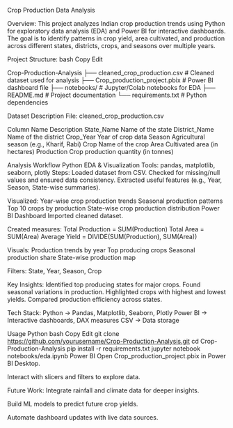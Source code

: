 Crop Production Data Analysis

Overview:
This project analyzes Indian crop production trends using Python for exploratory data analysis (EDA) and Power BI for interactive dashboards.
The goal is to identify patterns in crop yield, area cultivated, and production across different states, districts, crops, and seasons over multiple years.

Project Structure:
bash
Copy
Edit

Crop-Production-Analysis
├── cleaned_crop_production.csv     # Cleaned dataset used for analysis
├── Crop_production_project.pbix    # Power BI dashboard file
├── notebooks/                      # Jupyter/Colab notebooks for EDA
├── README.md                       # Project documentation
└── requirements.txt                # Python dependencies

Dataset Description
File: cleaned_crop_production.csv

Column Name	Description
State_Name	Name of the state
District_Name	Name of the district
Crop_Year	Year of crop data
Season	Agricultural season (e.g., Kharif, Rabi)
Crop	Name of the crop
Area	Cultivated area (in hectares)
Production	Crop production quantity (in tonnes)

Analysis Workflow
Python EDA & Visualization
Tools: pandas, matplotlib, seaborn, plotly
Steps:
Loaded dataset from CSV.
Checked for missing/null values and ensured data consistency.
Extracted useful features (e.g., Year, Season, State-wise summaries).

Visualized:
Year-wise crop production trends
Seasonal production patterns
Top 10 crops by production
State-wise crop production distribution
Power BI Dashboard
Imported cleaned dataset.

Created measures:
Total Production = SUM(Production)
Total Area = SUM(Area)
Average Yield = DIVIDE(SUM(Production), SUM(Area))

Visuals:
Production trends by year
Top producing crops
Seasonal production share
State-wise production map

Filters: State, Year, Season, Crop

Key Insights:
Identified top producing states for major crops.
Found seasonal variations in production.
Highlighted crops with highest and lowest yields.
Compared production efficiency across states.

Tech Stack:
Python → Pandas, Matplotlib, Seaborn, Plotly
Power BI → Interactive dashboards, DAX measures
CSV → Data storage

Usage
Python
bash
Copy
Edit
git clone https://github.com/yourusername/Crop-Production-Analysis.git
cd Crop-Production-Analysis
pip install -r requirements.txt
jupyter notebook notebooks/eda.ipynb
Power BI
Open Crop_production_project.pbix in Power BI Desktop.

Interact with slicers and filters to explore data.

Future Work:
Integrate rainfall and climate data for deeper insights.

Build ML models to predict future crop yields.

Automate dashboard updates with live data sources.
